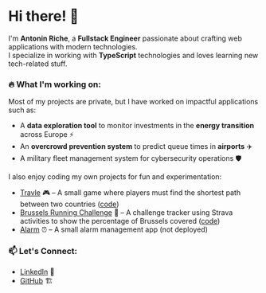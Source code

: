 # Hi there! 👋

I'm **Antonin Riche**, a **Fullstack Engineer** passionate about crafting web applications with modern technologies.  
I specialize in working with **TypeScript** technologies and loves learning new tech-related stuff.

### 🔥 What I'm working on:

Most of my projects are private, but I have worked on impactful applications such as:

- A **data exploration tool** to monitor investments in the **energy transition** across Europe ⚡
- An **overcrowd prevention system** to predict queue times in **airports** ✈️
- A military fleet management system for cybersecurity operations 🛡️

I also enjoy coding my own projects for fun and experimentation:

- [Travle](https://antoriche.github.io/Travle) 🎮 – A small game where players must find the shortest path between two countries ([code](https://github.com/antoriche/Travle))
- [Brussels Running Challenge](https://d3ht7h1oliroyy.cloudfront.net) 🏃 – A challenge tracker using Strava activities to show the percentage of Brussels covered ([code](https://github.com/antoriche/brussels-running-challenge))
- [Alarm](https://github.com/antoriche/alarm) ⏰ – A small alarm management app (not deployed)

### 📫 Let's Connect:

- [LinkedIn](https://www.linkedin.com/in/antonin-riche-a62b97145/) 💼
- [GitHub](https://github.com/antoriche) 🏗️




<!--
**antoriche/antoriche** is a ✨ _special_ ✨ repository because its `README.md` (this file) appears on your GitHub profile.

Here are some ideas to get you started:

- 🔭 I’m currently working on ...
- 🌱 I’m currently learning ...
- 👯 I’m looking to collaborate on ...
- 🤔 I’m looking for help with ...
- 💬 Ask me about ...
- 📫 How to reach me: ...
- 😄 Pronouns: ...
- ⚡ Fun fact: ...
-->
